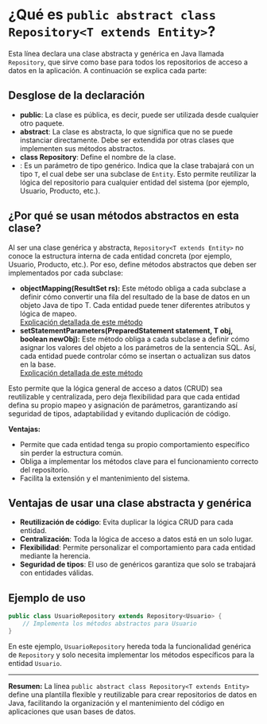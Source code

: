 # ¿Qué es `public abstract class Repository<T extends Entity>`?

Esta línea declara una clase abstracta y genérica en Java llamada `Repository`, que sirve como base para todos los repositorios de acceso a datos en la aplicación. A continuación se explica cada parte:

## Desglose de la declaración

- **public**: La clase es pública, es decir, puede ser utilizada desde cualquier otro paquete.
- **abstract**: La clase es abstracta, lo que significa que no se puede instanciar directamente. Debe ser extendida por otras clases que implementen sus métodos abstractos.
- **class Repository**: Define el nombre de la clase.
- **<T extends Entity>**: Es un parámetro de tipo genérico. Indica que la clase trabajará con un tipo `T`, el cual debe ser una subclase de `Entity`. Esto permite reutilizar la lógica del repositorio para cualquier entidad del sistema (por ejemplo, Usuario, Producto, etc.).


## ¿Por qué se usan métodos abstractos en esta clase?

Al ser una clase genérica y abstracta, `Repository<T extends Entity>` no conoce la estructura interna de cada entidad concreta (por ejemplo, Usuario, Producto, etc.). Por eso, define métodos abstractos que deben ser implementados por cada subclase:

- **objectMapping(ResultSet rs):** Este método obliga a cada subclase a definir cómo convertir una fila del resultado de la base de datos en un objeto Java de tipo T. Cada entidad puede tener diferentes atributos y lógica de mapeo.  
  [Explicación detallada de este método](ABSTRACTS/ObjectMappingExplicacion.md)
- **setStatementParameters(PreparedStatement statement, T obj, boolean newObj):** Este método obliga a cada subclase a definir cómo asignar los valores del objeto a los parámetros de la sentencia SQL. Así, cada entidad puede controlar cómo se insertan o actualizan sus datos en la base.  
  [Explicación detallada de este método](ABSTRACTS/SetStatementParametersExplicacion.md)

Esto permite que la lógica general de acceso a datos (CRUD) sea reutilizable y centralizada, pero deja flexibilidad para que cada entidad defina su propio mapeo y asignación de parámetros, garantizando así seguridad de tipos, adaptabilidad y evitando duplicación de código.

**Ventajas:**
- Permite que cada entidad tenga su propio comportamiento específico sin perder la estructura común.
- Obliga a implementar los métodos clave para el funcionamiento correcto del repositorio.
- Facilita la extensión y el mantenimiento del sistema.

## Ventajas de usar una clase abstracta y genérica
- **Reutilización de código**: Evita duplicar la lógica CRUD para cada entidad.
- **Centralización**: Toda la lógica de acceso a datos está en un solo lugar.
- **Flexibilidad**: Permite personalizar el comportamiento para cada entidad mediante la herencia.
- **Seguridad de tipos**: El uso de genéricos garantiza que solo se trabajará con entidades válidas.

## Ejemplo de uso
```java
public class UsuarioRepository extends Repository<Usuario> {
    // Implementa los métodos abstractos para Usuario
}
```

En este ejemplo, `UsuarioRepository` hereda toda la funcionalidad genérica de `Repository` y solo necesita implementar los métodos específicos para la entidad `Usuario`.

---

**Resumen:**
La línea `public abstract class Repository<T extends Entity>` define una plantilla flexible y reutilizable para crear repositorios de datos en Java, facilitando la organización y el mantenimiento del código en aplicaciones que usan bases de datos.
